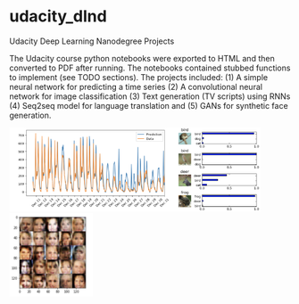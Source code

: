 # udacity_dlnd
Udacity Deep Learning Nanodegree Projects

The Udacity course python notebooks were exported to HTML and then converted to PDF after running.
The notebooks contained stubbed functions to implement (see TODO sections). The projects included: (1) A simple neural network
for predicting a time series (2) A convolutional neural network for image classification (3) Text generation (TV scripts) 
using RNNs (4) Seq2seq model for language translation and (5) GANs for synthetic face generation.


<img src="https://github.com/kinetic-cipher/udacity_dlnd/blob/master/nn_pred.png" width="300" height="150"><img src="https://github.com/kinetic-cipher/udacity_dlnd/blob/master/image_classify.png" width = "150" height="150"> <img src="https://github.com/kinetic-cipher/udacity_dlnd/blob/master/gan_faces.png" width = "150" height="150">

